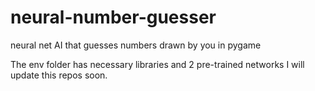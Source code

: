 # neural-number-guesser
neural net AI that guesses numbers drawn by you in pygame

The env folder has necessary libraries and 2 pre-trained networks
I will update this repos soon.

